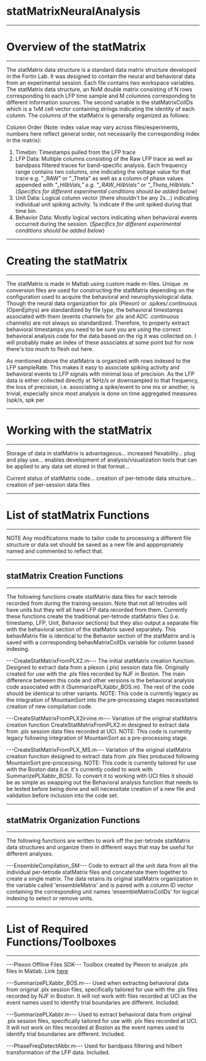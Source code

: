 # statMatrixNeuralAnalysis
**************************************************************
# Overview of the statMatrix
**************************************************************
The statMatrix data structure is a standard data matrix structure developed in the Fortin Lab. It was designed to contain the neural and behavioral data from an experimental session. Each file contains two workspace variables. The statMatrix data structure, an NxM double matrix consisting of N rows corresponding to each LFP time sample and M columnns corresponding to different information sources. The second variable is the statMatrixColIDs which is a 1xM cell vector containing strings indicating the identity of each column. The columns of the statMatrix is generally organized as follows:

Column Order 
(Note: index value may vary across files/experiments, numbers here reflect general order, not necessarily the corresponding index in the matrix):
1) Timebin: Timestamps pulled from the LFP trace
2) LFP Data: Multiple columns consisting of the Raw LFP trace as well as bandpass filtered traces for band-specific analysis. Each frequency range contains two columns, one indicating the voltage value for that trace e.g. "_RAW" or "_Theta" as well as a column of phase values appended with *"_HilbVals," e.g. "_RAW_HilbVals"* or *"_Theta_HilbVals."* (*Specifics for different experimental conditions should be added below*)
3) Unit Data: Logical column vector (there shouldn't be any 2s...) indicating individual unit spiking activity. 1s indicate if the unit spiked during that time bin. 
4) Behavior Data: Mostly logical vectors indicating when behavioral events occurred during the session. (*Specifics for different experimental conditions should be added below*)

***********************************************************
# Creating the statMatrix
***********************************************************
The statMatrix is made in Matlab using custom made m-files. Unique .m conversion files are used for constructing the statMatrix depending on the configuration used to acquire the behavioral and neurophysiological data. Though the neural data organization for .plx (Plexon) or .spikes/.continuous (OpenEphys) are standardized by file type, the behavioral timestamps associated with them (events channels for .plx and ADC .continuous channels) are not always so standardized. Therefore, to properly extract behavioral timestamps you need to be sure you are using the correct behavioral analysis code for the data based on the rig it was collected on. I will probably make an index of these associates at some point but for now there's too much to flesh out here.

As mentioned above the statMatrix is organized with rows indexed to the LFP sampleRate. This makes it easy to associate spiking activity and behavioral events to LFP signals with minimal loss of precision. As the LFP data is either collected directly at 1kHz/s or downsampled to that frequency, the loss of precision, i.e. associating a spike/event to one ms or another, is trivial, especially since most analysis is done on time aggregated measures (spk/s, spk per 


***************************************************************
# Working with the statMatrix
***************************************************************
Storage of data in statMatrix is advantageous... increased flexability... plug and play use... enables development of analysis/visualization tools that can be applied to any data set stored in that format...

Current status of statMatrix code... creation of per-tetrode data structure... creation of per-session data files

****************************************************************
# List of statMatrix Functions
****************************************************************
NOTE Any modifications made to tailor code to processing a different file structure or data set should be saved as a new file and apppropriately named and commented to reflect that.

____________________________________________
## statMatrix Creation Functions
____________________________________________
The following functions create statMatrix data files for each tetrode recorded from during the training session. Note that not all tetrodes will have units but they will all have LFP data recorded from them. Currently these functions create the traditional per-tetrode statMatrix files (i.e. timestamp, LFP, Unit, Behavior sections) but they also output a separate file with the behavioral section of the statMatrix saved separately. This behavMatrix file is identical to the Behavior section of the statMatrix and is saved with a corresponding behavMatrixColIDs variable for column based indexing.

---CreateStatMatrixFromPLX2.m---
The initial statMatrix creation function. Designed to extract data from a plexon (.plx) session data file. Originally created for use with the .plx files recorded by NJF in Boston. The main difference between this code and other versions is the behavioral analysis code associated with it (SummarizePLXabbr_BOS.m). The rest of the code should be identical to other variants. NOTE: This code is currently legacy as the integration of MountainSort into the pre-processing stages necessitated creation of new compilation code.

---CreateStatMatrixFromPLX2irvine.m---
Variation of the original statMatrix creation function CreateStatMatrixFromPLX2.m designed to extract data from .plx session data files recorded at UCI. NOTE: This code is currently legacy following integration of MountainSort as a pre-processing stage.

---CreateStatMatrixFromPLX_MS.m---
Variation of the original statMatrix creation function designed to extract data from .plx files produced following MountainSort pre-processing. NOTE: This code is currently tailored for use with the Boston data (i.e. it's currently coded to work with SummarizePLXabbr_BOS). To convert it to working with UCI files it should be as simple as swapping out the Behavioral analysis function that needs to be tested before being done and will necessitate creation of a new file and validation before inclusion into the code set.

____________________________________________
## statMatrix Organization Functions
____________________________________________
The following functions are written to work off the per-tetrode statMatrix data structures and organize them in different ways that may be useful for different analyses. 

---EnsembleCompilation_SM---
Code to extract all the unit data from all the individual per-tetrode statMatrix files and concatenate them together to create a single matrix. The data retains its original statMatrix organization in the variable called 'ensembleMatrix' and is paired with a column ID vector containing the corresponding unit names 'ensembleMatrixColIDs' for logical indexing to select or remove units.

************************************************************************
# List of Required Functions/Toolboxes
************************************************************************
---Plexon Offline Files SDK---
Toolbox created by Plexon to analyze .plx files in Matlab. Link [here](https://plexon.com/wp-content/uploads/2017/08/OmniPlex-and-MAP-Offline-SDK-Bundle_0.zip)

---SummarizePLXabbr_BOS.m---
Used when extracting behavioral data from original .plx session files, specifically tailored for use with the .plx files recorded by NJF in Boston. It will not work with files recorded at UCI as the event names used to identify trial boundaries are different. Included.

---SummarizePLXabbr.m---
Used to extract behavioral data from original .plx session files, specifically tailored for use with .plx files recorded at UCI. It will not work on files recorded at Boston as the event names used to identify trial boundaries are different. Included.

---PhaseFreqDetectAbbr.m---
Used for bandpass filtering and hilbert transformation of the LFP data. Included.
